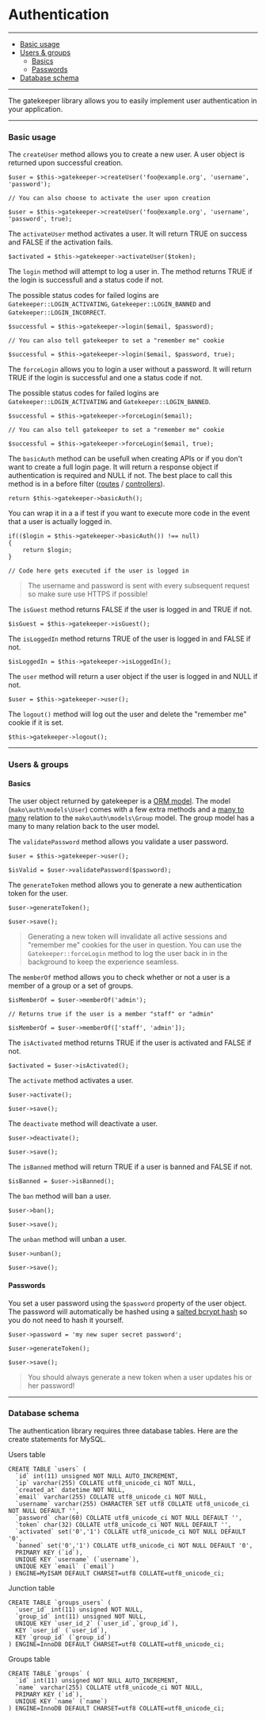 # Authentication

--------------------------------------------------------

* [Basic usage](#basic_usage)
* [Users & groups](#users_and_groups)
	- [Basics](#users_and_groups_basics)
	- [Passwords](#users_and_groups_passwords)
* [Database schema](#database_schema)

--------------------------------------------------------

The gatekeeper library allows you to easily implement user authentication in your application.

--------------------------------------------------------

<a id="basic_usage"></a>

### Basic usage

The ```createUser``` method allows you to create a new user. A user object is returned upon successful creation.

	$user = $this->gatekeeper->createUser('foo@example.org', 'username', 'password');

	// You can also choose to activate the user upon creation

	$user = $this->gatekeeper->createUser('foo@example.org', 'username', 'password', true);

The ```activateUser``` method activates a user. It will return TRUE on success and FALSE if the activation fails.

	$activated = $this->gatekeeper->activateUser($token);

The ```login``` method will attempt to log a user in. The method returns TRUE if the login is successfull and a status code if not. 

The possible status codes for failed logins are ```Gatekeeper::LOGIN_ACTIVATING```, ```Gatekeeper::LOGIN_BANNED``` and ```Gatekeeper::LOGIN_INCORRECT```.

	$successful = $this->gatekeeper->login($email, $password);

	// You can also tell gatekeeper to set a "remember me" cookie

	$successful = $this->gatekeeper->login($email, $password, true);

The ```forceLogin``` allows you to login a user without a password. It will return TRUE if the login is successful and one a status code if not. 

The possible status codes for failed logins are ```Gatekeeper::LOGIN_ACTIVATING``` and ```Gatekeeper::LOGIN_BANNED```.

	$successful = $this->gatekeeper->forceLogin($email);

	// You can also tell gatekeeper to set a "remember me" cookie

	$successful = $this->gatekeeper->forceLogin($email, true);

The ```basicAuth``` method can be usefull when creating APIs or if you don't want to create a full login page. It will return a response object if authentication is required and NULL if not. The best place to call this method is in a before filter ([routes](routing-and-controllers:routing#route_filters) / [controllers](routing-and-controllers:controllers#controller_filters)).

	return $this->gatekeeper->basicAuth();

You can wrap it in a a if test if you want to execute more code in the event that a user is actually logged in.

	if(($login = $this->gatekeeper->basicAuth()) !== null)
	{
		return $login;
	}

	// Code here gets executed if the user is logged in

> The username and password is sent with every subsequent request so make sure use HTTPS if possible!

The ```isGuest``` method returns FALSE if the user is logged in and TRUE if not.

	$isGuest = $this->gatekeeper->isGuest();

The ```isLoggedIn``` method returns TRUE of the user is logged in and FALSE if not.

	$isLoggedIn = $this->gatekeeper->isLoggedIn();

The ```user``` method will return a user object if the user is logged in and NULL if not.

	$user = $this->gatekeeper->user();

The ```logout()``` method will log out the user and delete the "remember me" cookie if it is set.

	$this->gatekeeper->logout();

--------------------------------------------------------

<a id="users_and_groups"></a>

### Users & groups

<a id="users_and_groups_basics"></a>

#### Basics

The user object returned by gatekeeper is a [ORM model](:base_url:/docs/:version:/databases:orm). The model (```mako\auth\models\User```) comes with a few extra methods and a [many to many](:base_url:/docs/:version:/databases:orm#relations:many_to_many) relation to the ```mako\auth\models\Group``` model. The group model has a many to many relation back to the user model.

The ```validatePassword``` method allows you validate a user password.

	$user = $this->gatekeeper->user();

	$isValid = $user->validatePassword($password);

The ```generateToken``` method allows you to generate a new authentication token for the user.

	$user->generateToken();

	$user->save();

> Generating a new token will invalidate all active sessions and "remember me" cookies for the user in question. You can use the ```Gatekeeper::forceLogin``` method to log the user back in in the background to keep the experience seamless.

The ```memberOf``` method allows you to check whether or not a user is a member of a group or a set of groups.

	$isMemberOf = $user->memberOf('admin');

	// Returns true if the user is a member "staff" or "admin"

	$isMemberOf = $user->memberOf(['staff', 'admin']);

The ```isActivated``` method returns TRUE if the user is activated and FALSE if not.

	$activated = $user->isActivated();

The ```activate``` method activates a user.

	$user->activate();

	$user->save();

The ```deactivate``` method will deactivate a user.

	$user->deactivate();

	$user->save();

The ```isBanned``` method will return TRUE if a user is banned and FALSE if not.

	$isBanned = $user->isBanned();

The ```ban``` method will ban a user.

	$user->ban();

	$user->save();

The ```unban``` method will unban a user.

	$user->unban();

	$user->save();

<a id="users_and_groups_passwords"></a>

#### Passwords

You set a user password using the ```$password``` property of the user object. The password will automatically be hashed using a [salted bcrypt hash](:base_url:/docs/:version:/learn-more:password-hashing) so you do not need to hash it yourself.

	$user->password = 'my new super secret password';

	$user->generateToken();

	$user->save();

> You should always generate a new token when a user updates his or her password!

--------------------------------------------------------

<a id="database_schema"></a>

### Database schema

The authentication library requires three database tables. Here are the create statements for MySQL.

Users table

	CREATE TABLE `users` (
	  `id` int(11) unsigned NOT NULL AUTO_INCREMENT,
	  `ip` varchar(255) COLLATE utf8_unicode_ci NOT NULL,
	  `created_at` datetime NOT NULL,
	  `email` varchar(255) COLLATE utf8_unicode_ci NOT NULL,
	  `username` varchar(255) CHARACTER SET utf8 COLLATE utf8_unicode_ci NOT NULL DEFAULT '',
	  `password` char(60) COLLATE utf8_unicode_ci NOT NULL DEFAULT '',
	  `token` char(32) COLLATE utf8_unicode_ci NOT NULL DEFAULT '',
	  `activated` set('0','1') COLLATE utf8_unicode_ci NOT NULL DEFAULT '0',
	  `banned` set('0','1') COLLATE utf8_unicode_ci NOT NULL DEFAULT '0',
	  PRIMARY KEY (`id`),
	  UNIQUE KEY `username` (`username`),
	  UNIQUE KEY `email` (`email`)
	) ENGINE=MyISAM DEFAULT CHARSET=utf8 COLLATE=utf8_unicode_ci;

Junction table

	CREATE TABLE `groups_users` (
	  `user_id` int(11) unsigned NOT NULL,
	  `group_id` int(11) unsigned NOT NULL,
	  UNIQUE KEY `user_id_2` (`user_id`,`group_id`),
	  KEY `user_id` (`user_id`),
	  KEY `group_id` (`group_id`)
	) ENGINE=InnoDB DEFAULT CHARSET=utf8 COLLATE=utf8_unicode_ci;

Groups table

	CREATE TABLE `groups` (
	  `id` int(11) unsigned NOT NULL AUTO_INCREMENT,
	  `name` varchar(255) COLLATE utf8_unicode_ci NOT NULL,
	  PRIMARY KEY (`id`),
	  UNIQUE KEY `name` (`name`)
	) ENGINE=InnoDB DEFAULT CHARSET=utf8 COLLATE=utf8_unicode_ci;